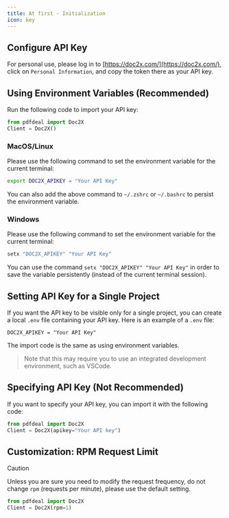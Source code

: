 ```yaml
---
title: At first - Initialization
icon: key
---
```


## Configure API Key

For personal use, please log in to [https://doc2x.com/](https://doc2x.com/), click on `Personal Information`, and copy the token there as your API key.

## Using Environment Variables (Recommended)

Run the following code to import your API key:

```python
from pdfdeal import Doc2X
Client = Doc2X()
```

### MacOS/Linux

Please use the following command to set the environment variable for the current terminal:

```bash
export DOC2X_APIKEY = "Your API Key"
```

You can also add the above command to `~/.zshrc` or `~/.bashrc` to persist the environment variable.

### Windows

Please use the following command to set the environment variable for the current terminal:

```PowerShell
setx "DOC2X_APIKEY" "Your API Key"
```


You can use the command `setx "DOC2X_APIKEY" "Your API Key"` in order to save the variable persistently (instead of the current terminal session).

## Setting API Key for a Single Project

If you want the API key to be visible only for a single project, you can create a local `.env` file containing your API key. Here is an example of a `.env` file:

```
DOC2X_APIKEY = "Your API Key"
```

The import code is the same as using environment variables.

> Note that this may require you to use an integrated development environment, such as VSCode.

## Specifying API Key (Not Recommended)

If you want to specify your API key, you can import it with the following code:

```python
from pdfdeal import Doc2X
Client = Doc2X(apikey="Your API key")
```

## Customization: RPM Request Limit

> [!caution]
> Unless you are sure you need to modify the request frequency, do not change `rpm` (requests per minute), please use the default setting.

```python
from pdfdeal import Doc2X
Client = Doc2X(rpm=1)
```